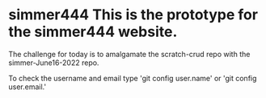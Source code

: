 # simmer444 This is the prototype for the simmer444 website.
The challenge for today is to amalgamate the scratch-crud repo with the simmer-June16-2022 repo.

To check the username and email type 'git config user.name' or 'git config user.email.'
